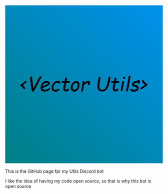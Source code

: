 # <Vector Utils>

![](VectorUtils.png)

This is the GitHub page fpr my <Vector> Utils Discord bot

I like the idea of having my code open source, so that is why this bot is open source